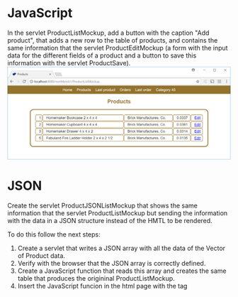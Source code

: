 # JavaScript

In the servlet ProductListMockup, add a button with the caption "Add product", that adds a new row to the table of products, and contains the same information that the servlet ProductEditMockup (a form with the input data for the different fields of a product and a button to save this information with the servlet ProductSave).
![ProductListMockup](images/ProductListMockup.png)


# JSON

Create the servlet ProductJSONListMockup that shows the same information that the servlet ProductListMockup but sending the information with the data in a JSON structure instead of the HMTL to be rendered.

To do this follow the next steps:
1. Create a servlet that writes a JSON array with all the data of the Vector of Product data.
2. Verify with the browser that the JSON array is correctly defined.
3. Create a JavaScript function that reads this array and creates the same table that produces the origininal ProductListMockup.
4. Insert the JavaScript funcion in the html page with the tag <script src=file.js></script>
